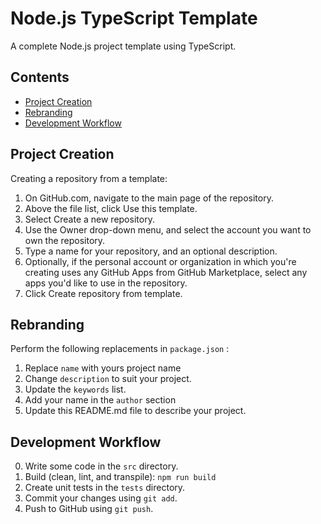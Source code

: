 # Node.js TypeScript Template

A complete Node.js project template using TypeScript.

## Contents

* [Project Creation](#project-creation)
* [Rebranding](#rebranding)
* [Development Workflow](#development-workflow)


## Project Creation

Creating a repository from a template: 

1. On GitHub.com, navigate to the main page of the repository.
2. Above the file list, click Use this template.
3. Select Create a new repository.
4. Use the Owner drop-down menu, and select the account you want to own the repository.
5. Type a name for your repository, and an optional description.
6. Optionally, if the personal account or organization in which you're creating uses any GitHub Apps from GitHub Marketplace, select any apps you'd like to use in the repository.
7. Click Create repository from template.
## Rebranding

Perform the following replacements in `package.json` :

1. Replace `name` with yours project name
2. Change `description` to suit your project.
3. Update the `keywords` list.
4. Add your name in the `author` section
5. Update this README.md file to describe your project.

## Development Workflow

0. Write some code in the `src` directory.
1. Build (clean, lint, and transpile): `npm run build`
2. Create unit tests in the `tests` directory. 
4. Commit your changes using `git add`.
5. Push to GitHub using `git push`.

